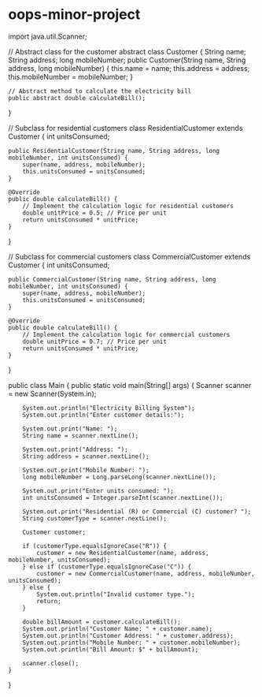 # oops-minor-project
import java.util.Scanner;







// Abstract class for the customer
abstract class Customer {
    String name;
    String address;
    long mobileNumber;
    public Customer(String name, String address, long mobileNumber) {
        this.name = name;
        this.address = address;
        this.mobileNumber = mobileNumber;
    }

    // Abstract method to calculate the electricity bill
    public abstract double calculateBill();
}

// Subclass for residential customers
class ResidentialCustomer extends Customer {
    int unitsConsumed;

    public ResidentialCustomer(String name, String address, long mobileNumber, int unitsConsumed) {
        super(name, address, mobileNumber);
        this.unitsConsumed = unitsConsumed;
    }

    @Override
    public double calculateBill() {
        // Implement the calculation logic for residential customers
        double unitPrice = 0.5; // Price per unit
        return unitsConsumed * unitPrice;
    }
}

// Subclass for commercial customers
class CommercialCustomer extends Customer {
    int unitsConsumed;

    public CommercialCustomer(String name, String address, long mobileNumber, int unitsConsumed) {
        super(name, address, mobileNumber);
        this.unitsConsumed = unitsConsumed;
    }

    @Override
    public double calculateBill() {
        // Implement the calculation logic for commercial customers
        double unitPrice = 0.7; // Price per unit
        return unitsConsumed * unitPrice;
    }
}

public class Main {
    public static void main(String[] args) {
        Scanner scanner = new Scanner(System.in);

        System.out.println("Electricity Billing System");
        System.out.println("Enter customer details:");

        System.out.print("Name: ");
        String name = scanner.nextLine();

        System.out.print("Address: ");
        String address = scanner.nextLine();

        System.out.print("Mobile Number: ");
        long mobileNumber = Long.parseLong(scanner.nextLine());

        System.out.print("Enter units consumed: ");
        int unitsConsumed = Integer.parseInt(scanner.nextLine());

        System.out.print("Residential (R) or Commercial (C) customer? ");
        String customerType = scanner.nextLine();

        Customer customer;

        if (customerType.equalsIgnoreCase("R")) {
            customer = new ResidentialCustomer(name, address, mobileNumber, unitsConsumed);
        } else if (customerType.equalsIgnoreCase("C")) {
            customer = new CommercialCustomer(name, address, mobileNumber, unitsConsumed);
        } else {
            System.out.println("Invalid customer type.");
            return;
        }

        double billAmount = customer.calculateBill();
        System.out.println("Customer Name: " + customer.name);
        System.out.println("Customer Address: " + customer.address);
        System.out.println("Mobile Number: " + customer.mobileNumber);
        System.out.println("Bill Amount: $" + billAmount);

        scanner.close();
    }
}

